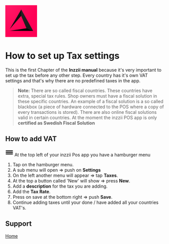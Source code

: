<img src="../Assets/Pictures/play_store_512.png" alt="inzzii logo" width="100"/>

# How to set up Tax settings
This is the first Chapter of the **Inzzii manual** because it's very important to set up the tax before any other step. Every country has it's own VAT settings and that's why there are no predefined taxes in the app.
> **Note:**  There are so called fiscal countries. These countries have extra, special tax rules. Shop owners must have a fiscal solution in these specific countries. An example of a fiscal solution is a so called blackbox (a piece of hardware connected to the POS where a copy of every transactions is stored). There are also online fiscal solutions valid in certain countries. At the moment the inzzii POS app is only **certified as Swedish Fiscal Solution**

## How to add VAT

<img src="../Assets/Pictures/Hmenu.png" alt="hamburgermenu" width="25" height="25"/> At the top left of your inzzii Pos app you have a hamburger menu 
1. Tap on the hamburger menu.
2. A sub menu will open => push on **Settings**
3. On the left another menu will appear => tap **Taxes**. 
4. At the top a button called 'New' will show => press **New**.
5. Add a **description** for the tax you are adding.
6. Add the **Tax Rate**.
7. Press on save at the bottom right => push **Save**.
8. Continue adding taxes until your done / have added all your countries VAT's. 


## Support
[Home](../index.md)